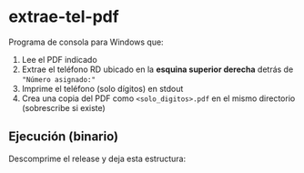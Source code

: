 # extrae-tel-pdf

Programa de consola para Windows que:
1) Lee el PDF indicado
2) Extrae el teléfono RD ubicado en la **esquina superior derecha** detrás de `"Número asignado:"`
3) Imprime el teléfono (solo dígitos) en stdout
4) Crea una copia del PDF como `<solo_digitos>.pdf` en el mismo directorio (sobrescribe si existe)

## Ejecución (binario)
Descomprime el release y deja esta estructura:
